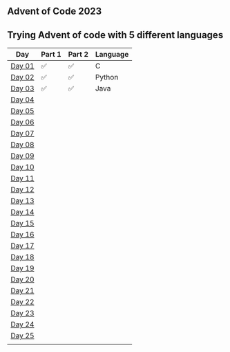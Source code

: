 Advent of Code 2023
---

Trying Advent of code with 5 different languages 
---
| Day | Part 1 | Part 2 | Language |
| --- | ------ | ------ | -------- |
| [Day 01](./day_1)    |  ✅      |    ✅    |      C    |
| [Day 02](./day_2)  |    ✅    |      ✅  |      Python    |
| [Day 03](./day_3)   |    ✅    |     ✅   |      Java    |
| [Day 04](./day_4)   |        |        |          |
| [Day 05](./day_5)   |        |        |          |
| [Day 06](./day_6)   |        |        |          |
| [Day 07](./day_7)   |        |        |          |
| [Day 08](./day_8)   |        |        |          |
| [Day 09](./day_9)   |        |        |          |
| [Day 10](./Day_10)   |        |        |          |
| [Day 11](./Day_11)   |        |        |          |
| [Day 12](./day_12)   |        |        |          |
| [Day 13](./day_13)   |        |        |          |
| [Day 14](./day_14)   |        |        |          |
| [Day 15](./day_15)   |        |        |          |
| [Day 16](./day_16)   |        |        |          |
| [Day 17](./day_17)   |        |        |          |
| [Day 18](./day_18)   |        |        |          |
| [Day 19](./day_19)   |        |        |          |
| [Day 20](./day_20)    |        |        |          |
| [Day 21](./day_21)   |        |        |          |
| [Day 22](./day_22)    |        |        |          |
| [Day 23](./day_23)   |        |        |          |
| [Day 24](./day_24)   |        |        |          |
| [Day 25](./day_25) |          |         |          |
|     |        |        |          |

